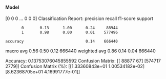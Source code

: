 #### Model
[0 0 0 ... 0 0 0]
Classification Report:
              precision    recall  f1-score   support

           0       0.13      1.00      0.24     88944
           1       0.98      0.00      0.01    577496

    accuracy                           0.14    666440
   macro avg       0.56      0.50      0.12    666440
weighted avg       0.86      0.14      0.04    666440

Accuracy: 0.13753076045855592
Confusion Matrix:
[[ 88877     67]
 [574717   2779]]
Confusion Matrix (%):
[[1.33360843e+01 1.00534182e-02]
 [8.62368705e+01 4.16991777e-01]]
